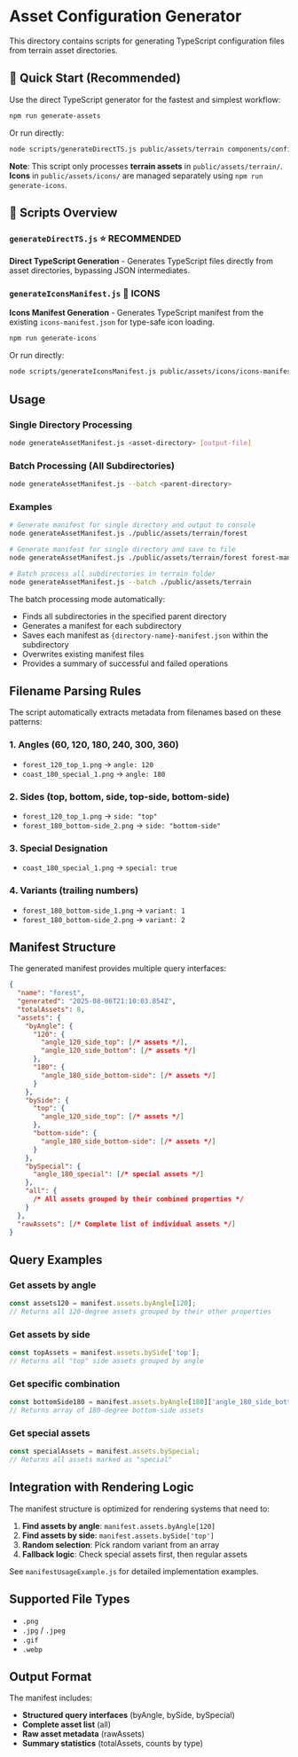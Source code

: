 # Asset Configuration Generator

This directory contains scripts for generating TypeScript configuration files from terrain asset directories.

## 🚀 Quick Start (Recommended)

Use the direct TypeScript generator for the fastest and simplest workflow:

```bash
npm run generate-assets
```

Or run directly:
```bash
node scripts/generateDirectTS.js public/assets/terrain components/config/generated/
```

**Note**: This script only processes **terrain assets** in `public/assets/terrain/`. **Icons** in `public/assets/icons/` are managed separately using `npm run generate-icons`.

## 📁 Scripts Overview

### `generateDirectTS.js` ⭐ **RECOMMENDED**
**Direct TypeScript Generation** - Generates TypeScript files directly from asset directories, bypassing JSON intermediates.

### `generateIconsManifest.js` 🎨 **ICONS**
**Icons Manifest Generation** - Generates TypeScript manifest from the existing `icons-manifest.json` for type-safe icon loading.

```bash
npm run generate-icons
```

Or run directly:
```bash
node scripts/generateIconsManifest.js public/assets/icons/icons-manifest.json components/config/generated/iconsManifest.ts
```

## Usage

### Single Directory Processing
```bash
node generateAssetManifest.js <asset-directory> [output-file]
```

### Batch Processing (All Subdirectories)
```bash
node generateAssetManifest.js --batch <parent-directory>
```

### Examples

```bash
# Generate manifest for single directory and output to console
node generateAssetManifest.js ./public/assets/terrain/forest

# Generate manifest for single directory and save to file
node generateAssetManifest.js ./public/assets/terrain/forest forest-manifest.json

# Batch process all subdirectories in terrain folder
node generateAssetManifest.js --batch ./public/assets/terrain
```

The batch processing mode automatically:
- Finds all subdirectories in the specified parent directory
- Generates a manifest for each subdirectory
- Saves each manifest as `{directory-name}-manifest.json` within the subdirectory
- Overwrites existing manifest files
- Provides a summary of successful and failed operations

## Filename Parsing Rules

The script automatically extracts metadata from filenames based on these patterns:

### 1. **Angles** (60, 120, 180, 240, 300, 360)
- `forest_120_top_1.png` → `angle: 120`
- `coast_180_special_1.png` → `angle: 180`

### 2. **Sides** (top, bottom, side, top-side, bottom-side)
- `forest_120_top_1.png` → `side: "top"`
- `forest_180_bottom-side_2.png` → `side: "bottom-side"`

### 3. **Special Designation**
- `coast_180_special_1.png` → `special: true`

### 4. **Variants** (trailing numbers)
- `forest_180_bottom-side_1.png` → `variant: 1`
- `forest_180_bottom-side_2.png` → `variant: 2`

## Manifest Structure

The generated manifest provides multiple query interfaces:

```json
{
  "name": "forest",
  "generated": "2025-08-06T21:10:03.854Z",
  "totalAssets": 8,
  "assets": {
    "byAngle": {
      "120": {
        "angle_120_side_top": [/* assets */],
        "angle_120_side_bottom": [/* assets */]
      },
      "180": {
        "angle_180_side_bottom-side": [/* assets */]
      }
    },
    "bySide": {
      "top": {
        "angle_120_side_top": [/* assets */]
      },
      "bottom-side": {
        "angle_180_side_bottom-side": [/* assets */]
      }
    },
    "bySpecial": {
      "angle_180_special": [/* special assets */]
    },
    "all": {
      /* All assets grouped by their combined properties */
    }
  },
  "rawAssets": [/* Complete list of individual assets */]
}
```

## Query Examples

### Get assets by angle
```javascript
const assets120 = manifest.assets.byAngle[120];
// Returns all 120-degree assets grouped by their other properties
```

### Get assets by side
```javascript
const topAssets = manifest.assets.bySide['top'];
// Returns all "top" side assets grouped by angle
```

### Get specific combination
```javascript
const bottomSide180 = manifest.assets.byAngle[180]['angle_180_side_bottom-side'];
// Returns array of 180-degree bottom-side assets
```

### Get special assets
```javascript
const specialAssets = manifest.assets.bySpecial;
// Returns all assets marked as "special"
```

## Integration with Rendering Logic

The manifest structure is optimized for rendering systems that need to:

1. **Find assets by angle**: `manifest.assets.byAngle[120]`
2. **Find assets by side**: `manifest.assets.bySide['top']`
3. **Random selection**: Pick random variant from an array
4. **Fallback logic**: Check special assets first, then regular assets

See `manifestUsageExample.js` for detailed implementation examples.

## Supported File Types

- `.png`
- `.jpg` / `.jpeg`
- `.gif`
- `.webp`

## Output Format

The manifest includes:
- **Structured query interfaces** (byAngle, bySide, bySpecial)
- **Complete asset list** (all)
- **Raw asset metadata** (rawAssets)
- **Summary statistics** (totalAssets, counts by type)
